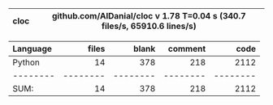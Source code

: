 cloc|github.com/AlDanial/cloc v 1.78  T=0.04 s (340.7 files/s, 65910.6 lines/s)
--- | ---

Language|files|blank|comment|code
:-------|-------:|-------:|-------:|-------:
Python|14|378|218|2112
--------|--------|--------|--------|--------
SUM:|14|378|218|2112
